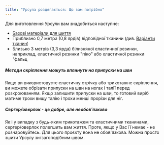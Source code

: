 ```yaml
---
title: "Урсула роздягається: Що вам потрібно"
---
```


Для виготовлення Урсули вам знадобиться наступне:

- [Базові матеріали для шиття](/docs/sewing/basic-sewing-supplies)
- Приблизно 0,7 метра (0,8 ярдів) відповідної тканини (див. [Варіанти тканин](/docs/patterns/ursula/fabric))
- Близько 3 метрів (3,3 ярда) білизняної еластичної резинки, наприклад, еластичної резинки "піко" або еластичної резинки "фальц

<Tip>

##### Методи скріплення можуть вплинути на припуски на шви

Якщо ви використовуєте еластичну стрічку або трикотажне скріплення, ви можете обрізати припуски на шви на ногах і талії перед розкроюванням. Якщо залишити припуски на шви, то готовий виріб матиме трохи вищу талію і трохи менші прорізи для ніг.

##### Сергер/оверлок - це добре, але необов'язково

Як і у випадку з будь-яким трикотажем та еластичними тканинами, сергер/оверлок полегшить вам життя. Проте, якщо у Вас її немає - не розчаровуйтесь. Для цього проєкту вона не обов'язкова. Можна просто зшити Урсулу зигзагоподібним швом.

</Tip>
